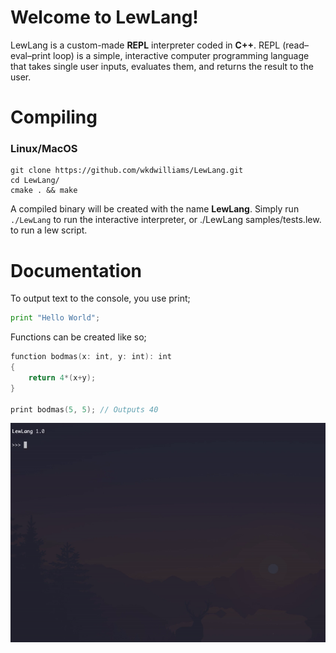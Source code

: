 # Welcome to LewLang!

LewLang is a custom-made **REPL** interpreter coded in **C++**. REPL (read–eval–print loop) is a simple, interactive computer programming language that takes single user inputs, evaluates them, and returns the result to the user.

# Compiling

### Linux/MacOS

    git clone https://github.com/wkdwilliams/LewLang.git
    cd LewLang/
    cmake . && make

A compiled binary will be created with the name **LewLang**. Simply run `./LewLang` to run the interactive interpreter, or ./LewLang samples/tests.lew. to run a lew script.

# Documentation

To output text to the console, you use print;
```python
print "Hello World";
```

Functions can be created like so;
```swift
function bodmas(x: int, y: int): int
{
    return 4*(x+y);
}

print bodmas(5, 5); // Outputs 40
```
![enter image description here](https://github.com/wkdwilliams/LewLang/blob/master/lewlang.gif?raw=true)